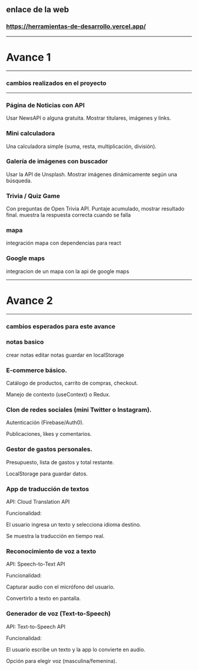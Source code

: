 
## enlace de la web
### https://herramientas-de-desarrollo.vercel.app/
________________________________________
# Avance 1
_______________________________________

### cambios realizados en el proyecto
---------------------------------------

### Página de Noticias con API

Usar NewsAPI o alguna gratuita.
Mostrar titulares, imágenes y links.

### Mini calculadora

Una calculadora simple (suma, resta, multiplicación, división).

### Galería de imágenes con buscador

Usar la API de Unsplash.
Mostrar imágenes dinámicamente según una búsqueda.

### Trivia / Quiz Game

Con preguntas de Open Trivia API.
Puntaje acumulado, mostrar resultado final.
muestra la respuesta correcta cuando se falla

### mapa 

integración mapa con dependencias para react

### Google maps

integracion de un mapa con la api de google maps

__________________________________________
# Avance 2

________________________________________
### cambios esperados para este avance 

### notas basico
crear notas
editar notas
guardar en localStorage

### E-commerce básico.


Catálogo de productos, carrito de compras, checkout.

Manejo de contexto (useContext) o Redux.




### Clon de redes sociales (mini Twitter o Instagram).


Autenticación (Firebase/Auth0).

Publicaciones, likes y comentarios.

### Gestor de gastos personales.

Presupuesto, lista de gastos y total restante.

LocalStorage para guardar datos.

### App de traducción de textos

API: Cloud Translation API

Funcionalidad:

El usuario ingresa un texto y selecciona idioma destino.

Se muestra la traducción en tiempo real.

### Reconocimiento de voz a texto

API: Speech-to-Text API

Funcionalidad:

Capturar audio con el micrófono del usuario.

Convertirlo a texto en pantalla.


### Generador de voz (Text-to-Speech)

API: Text-to-Speech API

Funcionalidad:

El usuario escribe un texto y la app lo convierte en audio.

Opción para elegir voz (masculina/femenina).


